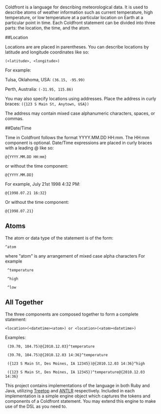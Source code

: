 Coldfront is a language for describing meteorological data.  It is used to describe atoms of weather information such as current temperature, high temperature, or low temperature at a particular location on Earth at a particular point in time.  Each Coldfront statement can be divided into three parts: the location, the time, and the atom.

##Location

Locations are are placed in parentheses.  You can describe locations by latitude and longitude coordinates like so:

`
  (<latitude>, <longitude>)
`    

For example:

Tulsa, Oklahoma, USA:
`
  (36.15, -95.99)
`
  
Perth, Australia:
`
  (-31.95, 115.86)
`

You may also specify locations using addresses. Place the address in curly braces:
`
  ({123 S Main St, Anytown, USA})
`  

The address may contain mixed case alphanumeric characters, spaces, or commas.


##Date/Time

Time in Coldfront follows the format YYYY.MM.DD HH:mm.  The HH:mm component is optional.  Date/Time expressions are placed in curly braces with a leading @ like so:

`
  @{YYYY.MM.DD HH:mm}
`

or without the time component:

`
  @{YYYY.MM.DD}
` 

For example, July 21st 1998 4:32 PM:

`
  @{1998.07.21 16:32}
`

Or without the time component:

`
  @{1998.07.21}
`

## Atoms

The atom or data type of the statement is of the form:

`
  ^atom
`

where "atom" is any arrangement of mixed case alpha characters
For example

` ^temperature`

` ^high`

` ^low`

## All Together

The three components are composed together to form a complete statement:

`
  <location>(<datetime><atom>)
or
  <location>(<atom><datetime>)
`

Examples:

` (39.70, 104.75)@{2010.12.03}^temperature`

` (39.70, 104.75)@{2010.12.03 14:36}^temperature`

` ({123 S Main St, Des Moines, IA 12345})@{2010.12.03 14:36}^high`

` ({123 S Main St, Des Moines, IA 12345})^temperature@{2010.12.03 14:36}`

This project contains implementations of the language in both Ruby and Java, utilizing [Treetop](http://treetop.rubyforge.org/) and [ANTLR](http://www.antlr.org/) respectively.  Included in each implementation is a simple engine object which captures the tokens and components of a Coldfront statement.  You may extend this engine to make use of the DSL as you need to.
